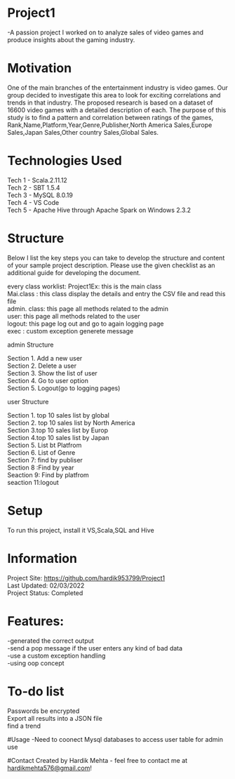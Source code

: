 # Project1

-A passion project I worked on to analyze sales of video games and produce insights about the gaming industry. 


# Motivation
One of the main branches of the entertainment industry is video games. Our group decided to investigate this area to look for exciting correlations and trends 
in that industry. The proposed research is based on a dataset of 16600 video games with a detailed description of each. The purpose of this study is to find 
a pattern and correlation between ratings of the games, Rank,Name,Platform,Year,Genre,Publisher,North America Sales,Europe Sales,Japan Sales,Other country Sales,Global Sales.

# Technologies Used
Tech 1 - Scala.2.11.12<br>
Tech 2 - SBT 1.5.4<br>
Tech 3 - MySQL 8.0.19<br>
Tech 4 - VS Code<br>
Tech 5 - Apache Hive through Apache Spark on Windows 2.3.2<br>


# Structure
Below I list the key steps you can take to develop the structure and content of your sample project description. Please use the given checklist as an additional guide for developing the document.

every class worklist:
Project1Ex: this is the main class<br>
Mai.class : this class display the details and entry the CSV file and read this file<br>
admin. class: this page all methods related to the admin<br>
user: this page all methods related to the user<br>
logout: this page log out and go to again logging page<br>
exec : custom exception generete message <br>

<p>admin Structure<p>

Section 1. Add a new user<br>
Section 2. Delete a user<br>
Section 3. Show the list of user<br>
Section 4. Go to user option<br>
Section 5. Logout(go to logging pages)<br>

<p>user Structure<p>
Section 1. top 10 sales list by global<br>
Section 2. top 10 sales list by North America<br>
Section 3.top 10 sales list by Europ<br>
Section 4.top 10 sales list by Japan<br>
Section 5.  List bt Platfrom<br>
Section 6. List of Genre<br>
Section 7: find by publiser<br>
Section 8 :Find by year<br>
Seaction 9: Find by platfrom<br>
seaction 11:logout<br>


# Setup
To run this project, install it VS,Scala,SQL and Hive

# Information
Project Site: https://github.com/hardik953799/Project1<br>
Last Updated: 02/03/2022<br>
Project Status: Completed <br>

# Features:
-generated the correct output<br>
-send a pop message if the user enters any kind of bad data<br>
-use a custom exception  handling<br>
-using oop concept<br>


# To-do list
Passwords be encrypted<br>
Export all results into a JSON file<br>
find a trend<br>

#Usage
  -Need to coonect Mysql databases to access user table for admin use
  
#Contact
Created by Hardik Mehta - feel free to contact me at hardikmehta576@gmail.com!
